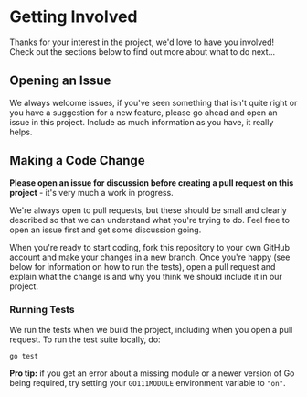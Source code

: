 # Getting Involved
 
Thanks for your interest in the project, we'd love to have you involved! Check out the sections below to find out more about what to do next...
 
## Opening an Issue
 
We always welcome issues, if you've seen something that isn't quite right or you have a suggestion for a new feature, please go ahead and open an issue in this project. Include as much information as you have, it really helps.
 
## Making a Code Change

**Please open an issue for discussion before creating a pull request on this project** - it's very much a work in progress.

We're always open to pull requests, but these should be small and clearly described so that we can understand what you're trying to do. Feel free to open an issue first and get some discussion going.
 
When you're ready to start coding, fork this repository to your own GitHub account and make your changes in a new branch. Once you're happy (see below for information on how to run the tests), open a pull request and explain what the change is and why you think we should include it in our project.
 
### Running Tests

We run the tests when we build the project, including when you open a pull request. To run the test suite locally, do:

```
go test
```
 
**Pro tip:** if you get an error about a missing module or a newer version of Go being required, try setting your `GO111MODULE` environment variable to `"on"`.

